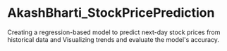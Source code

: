 # AkashBharti_StockPricePrediction
Creating a regression-based model to predict next-day stock prices from historical data and Visualizing trends and evaluate the model's accuracy.
